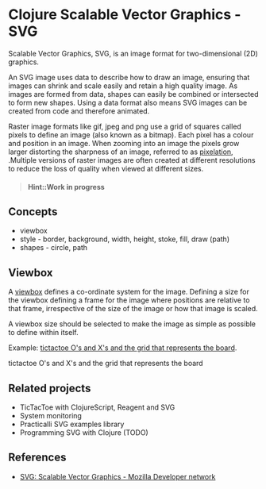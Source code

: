 # Clojure Scalable Vector Graphics - SVG

Scalable Vector Graphics, SVG, is an image format for two-dimensional (2D) graphics.

An SVG image uses data to describe how to draw an image, ensuring that images can shrink and scale easily and retain a high quality image.  As images are formed from data, shapes can easily be combined or intersected to form new shapes.  Using a data format also means SVG images can be created from code and therefore animated.

Raster image formats like gif, jpeg and png use a grid of squares called pixels to define an image (also known as a bitmap). Each pixel has a colour and position in an image.  When zooming into an image the pixels grow larger distorting the sharpness of an image, referred to as [pixelation](https://en.wikipedia.org/wiki/Pixelation), .Multiple versions of raster images are often created at different resolutions to reduce the loss of quality when viewed at different sizes.

> #### Hint::Work in progress

## Concepts

- viewbox
- style - border, background, width, height, stoke, fill, draw (path)
- shapes - circle, path

## Viewbox

A [viewbox](https://developer.mozilla.org/en-US/docs/Web/SVG/Attribute/viewBox) defines a co-ordinate system for the image. Defining a size for the viewbox defining a frame for the image where positions are relative to that frame, irrespective of the size of the image or how that image is scaled.

A viewbox size should be selected to make the image as simple as possible to define within itself.

Example: [tictactoe O's and X's and the grid that represents the board](https://practicalli.github.io/clojurescript/reagent-projects/tic-tac-toe/index.html).

tictactoe O's and X's and the grid that represents the board

## Related projects

- TicTacToe with ClojureScript, Reagent and SVG
- System monitoring
- Practicalli SVG examples library
- Programming SVG with Clojure (TODO)

## References

- [SVG: Scalable Vector Graphics - Mozilla Developer network](https://developer.mozilla.org/en-US/docs/Web/SVG)
